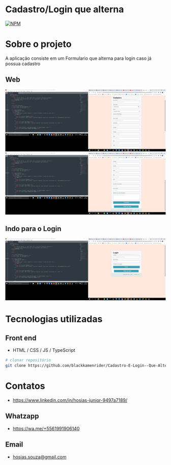 # Cadastro/Login que alterna
[![NPM](https://img.shields.io/npm/l/react)](https://github.com/blackkamenrider/springboot-jpa/blob/main/LICENCE) 

# Sobre o projeto

A aplicação consiste em um Formulario que alterna para login caso já possua cadastro

## Web
![Associacao das classes](https://github.com/blackkamenrider/assets/blob/main/Cadastro%20e%20Login%20Html-Css/Captura%20de%20Tela%20(106).png)
![Associacao das classes](https://github.com/blackkamenrider/assets/blob/main/Cadastro%20e%20Login%20Html-Css/Captura%20de%20Tela%20(107).png)

## Indo para o Login
![Requisicao](https://github.com/blackkamenrider/assets/blob/main/Cadastro%20e%20Login%20Html-Css/Captura%20de%20Tela%20(108).png)

# Tecnologias utilizadas
## Front end

- HTML / CSS / JS / TypeScript

```bash
# clonar repositório
git clone https://github.com/blackkamenrider/Cadastro-E-Login--Que-Alterna

```
# Contatos 
- https://www.linkedin.com/in/hosias-junior-9497a7189/
## Whatzapp 
- https://wa.me/+5561991906140
## Email
- hosias.souza@gmail.com
